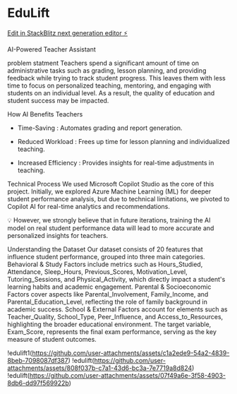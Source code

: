 # EduLift

[Edit in StackBlitz next generation editor ⚡️](https://stackblitz.com/~/github.com/RayIssam/EduLift)


AI-Powered Teacher Assistant

problem statment 
Teachers spend a significant amount of time on administrative tasks such as grading, lesson planning, and providing feedback while trying to track student progress. This leaves them with less time to focus on personalized teaching, mentoring, and engaging with students on an individual level. As a result, the quality of education and student success may be impacted.

How AI Benefits Teachers
- Time-Saving : Automates grading and report generation.
- Reduced Workload : Frees up time for lesson planning and individualized teaching.

- Increased Efficiency : Provides insights for real-time adjustments in teaching.

Technical Process 
We used Microsoft Copilot Studio as the core of this project. Initially, we explored Azure Machine Learning (ML) for deeper student performance analysis, but due to technical limitations, we pivoted to Copilot AI for real-time analytics and recommendations.

💡 However, we strongly believe that in future iterations, training the AI model on real student performance data will lead to more accurate and personalized insights for teachers.

Understanding the Dataset
Our dataset consists of 20 features that influence student performance, grouped into three main categories. Behavioral & Study Factors include metrics such as Hours_Studied, Attendance, Sleep_Hours, Previous_Scores, Motivation_Level, Tutoring_Sessions, and Physical_Activity, which directly impact a student's learning habits and academic engagement. Parental & Socioeconomic Factors cover aspects like Parental_Involvement, Family_Income, and Parental_Education_Level, reflecting the role of family background in academic success. School & External Factors account for elements such as Teacher_Quality, School_Type, Peer_Influence, and Access_to_Resources, highlighting the broader educational environment. The target variable, Exam_Score, represents the final exam performance, serving as the key measure of student outcomes.

!edulift1(https://github.com/user-attachments/assets/c1a2ede9-54a2-4839-8beb-7098087df387)
!edulift(https://github.com/user-attachments/assets/808f037b-c7a1-43d6-bc3a-7e7719a8d824)
!edulift(https://github.com/user-attachments/assets/07f49a6e-3f58-4903-8db6-dd97f569922b)
